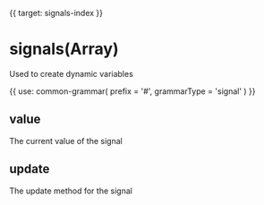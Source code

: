 {{ target: signals-index }}

<!-- Syntax elements singal, SignalSpec -->

# signals(Array)

Used to create dynamic variables

{{ use: common-grammar(
    prefix = '#',
    grammarType = 'signal'
) }}

## value

The current value of the signal

## update

The update method for the signal